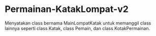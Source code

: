# Permainan-KatakLompat-v2

Menyatakan class bernama MainLompatKatak untuk memanggil class lainnya seperti class Katak, class Pemain, dan class KotakPermainan.